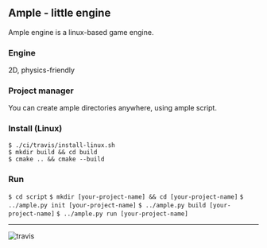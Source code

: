 ## Ample - little engine

Ample engine is a linux-based game engine.

### Engine
2D, physics-friendly

### Project manager
You can create ample directories anywhere, using ample script.

### Install (Linux)

`$ ./ci/travis/install-linux.sh` \
`$ mkdir build && cd build` \
`$ cmake .. && cmake --build`


### Run
`$ cd script`
`$ mkdir [your-project-name] && cd [your-project-name]`
`$ ../ample.py init [your-project-name]`
`$ ../ample.py build [your-project-name]`
`$ ../ample.py run [your-project-name]`

-------
![travis](https://travis-ci.com/Glebanister/ample.svg?branch=master)
